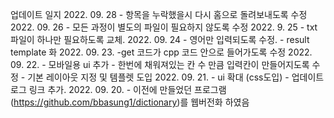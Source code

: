 업데이트 일지
2022. 09. 28
    - 항목을 누락했을시 다시 홈으로 돌려보내도록 수정
2022. 09. 26
    - 모든 과정이 별도의 파일이 필요하지 않도록 수정
2022. 9. 25
    - txt 파일이 하나만 필요하도록 교체.
2022. 09. 24
    - 영어만 입력되도록 수정.
    -  result template 화
2022. 09. 23.
    -get 코드가 cpp 코드 안으로 들어가도록 수정
2022. 09. 22.
    - 모바일용 ui 추가
    - 한번에 채워져있는 칸 수 만큼 입력칸이 만들어지도록 수정
    - 기본 레이아웃 지정 및 템플렛 도입
2022. 09. 21.
    - ui 확대 (css도입)
    - 업데이트 로그 링크 추가.
 2022. 09. 20.
    - 이전에 만들었던 프로그램 (https://github.com/bbasung1/dictionary)를 웹버전화 하였음